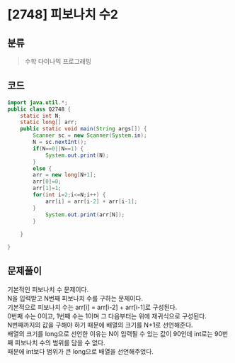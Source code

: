# [2748] 피보나치 수2

## 분류
> 수학
> 다이나믹 프로그래밍

## 코드
```java
import java.util.*;
public class Q2748 {
	static int N;
	static long[] arr;
	public static void main(String args[]) {
		Scanner sc = new Scanner(System.in);
		N = sc.nextInt();
		if(N==0||N==1) {
			System.out.print(N);
		}
		else {
		arr = new long[N+1];
		arr[0]=0;
		arr[1]=1;
		for(int i=2;i<=N;i++) {
			arr[i] = arr[i-2] + arr[i-1];
		}
			System.out.print(arr[N]);
		}
		
	}

}

```

## 문제풀이

기본적인 피보나치 수 문제이다.<br>
N을 입력받고 N번째 피보나치 수를 구하는 문제이다.<br>
기본적으로 피보나치 수는 arr[i] = arr[i-2] + arr[i-1]로 구성된다.<br>
0번째 수는 0이고, 1번째 수는 1이며 그 다음부터는 위에 재귀식으로 구성된다.<br>
N번째까지의 값을 구해야 하기 때문에 배열의 크기를 N+1로 선언해준다.<br>
배열의 크기를 long으로 선언한 이유는 N이 입력될 수 있는 값이 90인데 int로는 90번째 피보나치 수의 범위를 담을 수 없다.<br>
때문에 int보다 범위가 큰 long으로 배열을 선언해주었다.